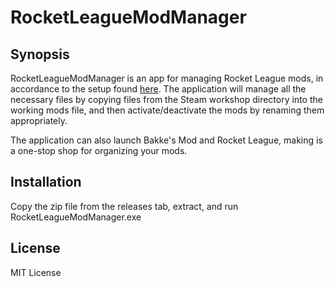 # RocketLeagueModManager
## Synopsis

RocketLeagueModManager is an app for managing Rocket League mods, in accordance to the setup found [here](https://youtu.be/vfIIa2cUZSE).
The application will manage all the necessary files by copying files from the Steam workshop directory into the working mods file, and then activate/deactivate the mods by renaming them appropriately.

The application can also launch Bakke's Mod and Rocket League, making is a one-stop shop for organizing your mods.

## Installation

Copy the zip file from the releases tab, extract, and run RocketLeagueModManager.exe

## License

MIT License

